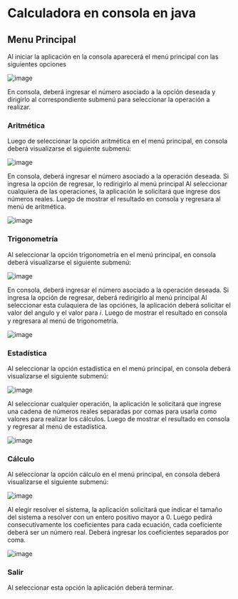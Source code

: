 # Calculadora en consola en java
## Menu Principal
Al iniciar la aplicación en la consola aparecerá el menú principal con las siguientes opciones

![image](https://user-images.githubusercontent.com/9410250/184517786-96751175-f60f-4548-a955-b5730844db02.png)

En consola, deberá ingresar el número asociado a la opción deseada y dirigirlo al correspondiente submenú para seleccionar la operación a realizar.
### Aritmética
Luego de seleccionar la opción aritmética en el menú principal, en consola deberá  visualizarse el siguiente submenú:

![image](https://user-images.githubusercontent.com/9410250/184518327-c6295ff0-3da8-4191-b7a2-67954cc5be54.png)

En consola, deberá ingresar el número asociado a la operación deseada. Si ingresa la opción de regresar, lo redirigirlo al menú principal
Al seleccionar cualquiera de las operaciones, la aplicación le solicitará que ingrese dos números reales. 
Luego de mostrar el resultado en consola y regresara al menú de aritmética.

![image](https://user-images.githubusercontent.com/9410250/184518399-9f91485f-72b6-4a36-942a-e7fd2676b4ce.png)

### Trigonometría
Al seleccionar la opción trigonometría en el menú principal, en consola deberá visualizarse el siguiente submenú:

![image](https://user-images.githubusercontent.com/9410250/184518436-685e3216-95b0-4348-ba72-68b591f94400.png)

En consola, deberá ingresar el número asociado a la operación deseada. Si ingresa la opción de regresar, deberá redirigirlo al menú principal
Al seleccionar esta culaquiera de las opciónes, la aplicación deberá solicitar el valor del angulo y el valor para 𝑖. Luego de mostrar el resultado en consola y regresara al menú de trigonometría.

![image](https://user-images.githubusercontent.com/9410250/184518557-08c9948c-efef-4c97-a189-2ef03aab30be.png)

### Estadística
Al seleccionar la opción estadística en el menú principal, en consola deberá visualizarse el siguiente submenú:

![image](https://user-images.githubusercontent.com/9410250/184518592-5d6b5780-b640-4c95-9c94-6064a4b6e175.png)

Al seleccionar cualquier operación, la aplicación le solicitará que ingrese una cadena de números reales separadas por comas para usarla 
como valores para realizar los cálculos. 
Luego de mostrar el resultado en consola y regresar al menú de estadística.

![image](https://user-images.githubusercontent.com/9410250/184518640-251e13e2-706a-4736-b669-dff05ec1dc30.png)

### Cálculo
Al seleccionar la opción cálculo en el menú principal, en consola deberá visualizarse el siguiente submenú:

![image](https://user-images.githubusercontent.com/9410250/184518668-47e9d759-d64f-4283-9e3b-eabcacd3ad09.png)

Al elegir resolver el sistema, la aplicación solicitará que indicar el tamaño del sistema a resolver con un entero positivo mayor a 0. 
Luego pedirá consecutivamente los coeficientes para cada ecuación, cada coeficiente deberá ser un número real. 
Deberá ingresar los coeficientes separados por coma.

![image](https://user-images.githubusercontent.com/9410250/184518689-337aa493-e10e-43f5-b1ca-c8259662d7d6.png)

### Salir
Al seleccionar esta opción la aplicación deberá terminar.
